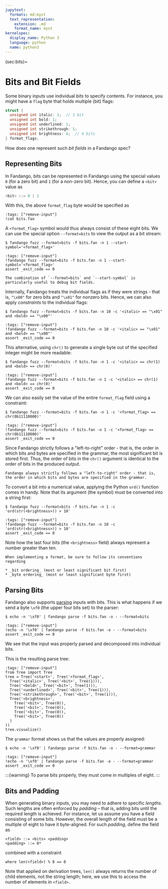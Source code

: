 ```yaml
---
jupytext:
  formats: md:myst
  text_representation:
    extension: .md
    format_name: myst
kernelspec:
  display_name: Python 3
  language: python
  name: python3
---
```


(sec:bits)=
# Bits and Bit Fields

Some binary inputs use individual _bits_ to specify contents.
For instance, you might have a `flag` byte that holds multiple (bit) flags:

```C
struct {
  unsigned int italic: 1;  // 1 bit
  unsigned int bold: 1;
  unsigned int underlined: 1;
  unsigned int strikethrough: 1;
  unsigned int brightness: 4;  // 4 bits
} format_flags;
```

How does one represent such _bit fields_ in a Fandango spec?


## Representing Bits

In Fandango, bits can be represented in Fandango using the special values `0` (for a zero bit) and `1` (for a non-zero bit).
Hence, you can define a `<bit>` value as

```python
<bit> ::= 0 | 1
```

With this, the above `format_flag` byte would be specified as

```{code-cell}
:tags: ["remove-input"]
!cat bits.fan
```

A `<format_flag>` symbol would thus always consist of these eight bits.
We can use the special option ``--format=bits`` to view the output as a bit stream:

```shell
$ fandango fuzz --format=bits -f bits.fan -n 1 --start-symbol='<format_flag>'
```

```{code-cell}
:tags: ["remove-input"]
!fandango fuzz --format=bits -f bits.fan -n 1 --start-symbol='<format_flag>'
assert _exit_code == 0
```

```{note}
The combination of `--format=bits` and `--start-symbol` is particularly useful to debug bit fields.
```

Internally, Fandango treats the individual flags as if they were strings - that is, `"\x00"` for zero bits and `"\x01"` for nonzero bits.
Hence, we can also apply _constraints_ to the individual flags:

```shell
$ fandango fuzz --format=bits -f bits.fan -n 10 -c '<italic> == "\x01" and <bold> == "\x00"'
```

```{code-cell}
:tags: ["remove-input"]
!fandango fuzz --format=bits -f bits.fan -n 10 -c '<italic> == "\x01" and <bold> == "\x00"'
assert _exit_code == 0
```

This alternative, using `chr()` to generate a single byte out of the specified integer might be more readable:

```shell
$ fandango fuzz --format=bits -f bits.fan -n 1 -c '<italic> == chr(1) and <bold> == chr(0)'
```

```{code-cell}
:tags: ["remove-input"]
!fandango fuzz --format=bits -f bits.fan -n 1 -c '<italic> == chr(1) and <bold> == chr(0)'
assert _exit_code == 0
```

We can also easily set the value of the entire `format_flag` field using a constraint:

```shell
$ fandango fuzz --format=bits -f bits.fan -n 1 -c '<format_flag> == chr(0b11110000)'
```

```{code-cell}
:tags: ["remove-input"]
!fandango fuzz --format=bits -f bits.fan -n 1 -c '<format_flag> == chr(0b11110000)'
assert _exit_code == 0
```

Since Fandango strictly follows a "left-to-right" order - that is, the order in which bits and bytes are specified in the grammar, the most significant bit is stored first.
Thus, the order of bits in the `chr()` argument is identical to the order of bits in the produced output.

```{note}
Fandango always strictly follows a "left-to-right" order - that is, the order in which bits and bytes are specified in the grammar.
```

To convert a bit into a numerical value, applying the Python `ord()` function comes in handy.
Note that its argument (the symbol) must be converted into a string first:

```shell
$ fandango fuzz --format=bits -f bits.fan -n 1 -c 'ord(str(<brightness>)) > 10'
```

```{code-cell}
:tags: ["remove-input"]
!fandango fuzz --format=bits -f bits.fan -n 10 -c 'ord(str(<brightness>)) > 10'
assert _exit_code == 0
```

Note how the last four bits (the `<brightness>` field) always represent a number greater than ten.

```{warning}
When implementing a format, be sure to follow its conventions regarding

* _bit ordering_ (most or least significant bit first)
* _byte ordering_ (most or least significant byte first)
```


## Parsing Bits

Fandango also supports [parsing](sec:parsing) inputs with bits.
This is what happens if we send a byte `\xf0` (the upper four bits set) to the parser:

```shell
$ echo -n '\xf0' | fandango parse -f bits.fan -o - --format=bits
```

```{code-cell}
:tags: ["remove-input"]
!echo -n '\xf0' | fandango parse -f bits.fan -o - --format=bits
assert _exit_code == 0
```

We see that the input was properly parsed and decomposed into individual bits.

This is the resulting parse tree:

```{code-cell}
:tags: ["remove-input"]
from Tree import Tree
tree = Tree('<start>', Tree('<format_flag>',
  Tree('<italic>', Tree('<bit>', Tree(1))),
  Tree('<bold>', Tree('<bit>', Tree(1))),
  Tree('<underlined>', Tree('<bit>', Tree(1))),
  Tree('<strikethrough>', Tree('<bit>', Tree(1))),
  Tree('<brightness>',
    Tree('<bit>', Tree(0)),
    Tree('<bit>', Tree(0)),
    Tree('<bit>', Tree(0)),
    Tree('<bit>', Tree(0))
  )
))
tree.visualize()
```

The `grammar` format shows us that the values are properly assigned:

```shell
$ echo -n '\xf0' | fandango parse -f bits.fan -o - --format=grammar
```

```{code-cell}
:tags: ["remove-input"]
!echo -n '\xf0' | fandango parse -f bits.fan -o - --format=grammar
assert _exit_code == 0
```

:::{warning}
To parse bits properly, they must come in multiples of eight.
:::


## Bits and Padding

When generating binary inputs, you may need to adhere to specific _lengths_.
Such lengths are often enforced by _padding_ – that is, adding bits until the required length is achieved.
For instance, let us assume you have a field consisting of some bits.
However, the overall length of the field must be a multiple of eight to have it byte-aligned.
For such _padding_, define the field as

```
<field> ::= <bits> <padding>
<padding> ::= 0*
```

combined with a constraint

```
where len(<field>) % 8 == 0
```

Note that applied on derivation trees, `len()` always returns the number of child elements, not the string length; here, we use this to access the number of elements in `<field>`.

